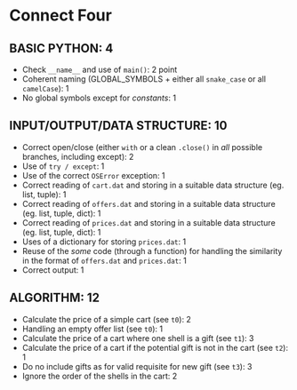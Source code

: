 # Connect Four

## BASIC PYTHON: 4

* Check `__name__` and use of `main()`: 2 point
* Coherent naming (GLOBAL_SYMBOLS + either all `snake_case` or all `camelCase`): 1
* No global symbols except for *constants*: 1

## INPUT/OUTPUT/DATA STRUCTURE: 10

* Correct open/close (either `with` or a clean `.close()` in *all* possible branches, including except): 2
* Use of `try / except`: 1
* Use of the correct `OSError` exception: 1
* Correct reading of `cart.dat` and storing in a suitable data structure (eg. list, tuple): 1
* Correct reading of `offers.dat` and storing in a suitable data structure (eg. list, tuple, dict): 1
* Correct reading of `prices.dat` and storing in a suitable data structure (eg. list, tuple, dict): 1
* Uses of a dictionary for storing `prices.dat`: 1
* Reuse of the *some* code (through a function) for handling the similarity in the format of `offers.dat` and `prices.dat`: 1
* Correct output: 1

## ALGORITHM: 12

* Calculate the price of a simple cart (see `t0`): 2
* Handling an empty offer list (see `t0`): 1
* Calculate the price of a cart where one shell is a gift (see `t1`): 3
* Calculate the price of a cart if the potential gift is not in the cart (see `t2`): 1
* Do no include gifts as for valid requisite for new gift (see `t3`): 3
* Ignore the order of the shells in the cart: 2
